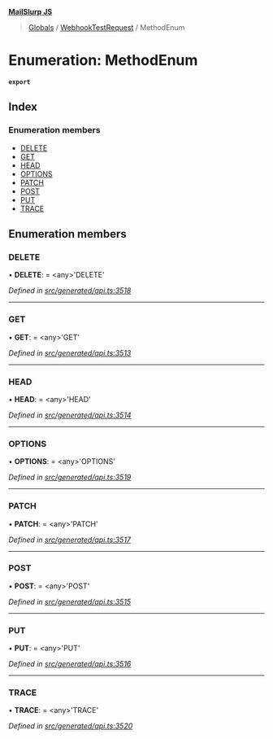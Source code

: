 **[MailSlurp JS](../README.md)**

> [Globals](../README.md) / [WebhookTestRequest](../modules/webhooktestrequest.md) / MethodEnum

# Enumeration: MethodEnum

**`export`** 

## Index

### Enumeration members

* [DELETE](webhooktestrequest.methodenum.md#delete)
* [GET](webhooktestrequest.methodenum.md#get)
* [HEAD](webhooktestrequest.methodenum.md#head)
* [OPTIONS](webhooktestrequest.methodenum.md#options)
* [PATCH](webhooktestrequest.methodenum.md#patch)
* [POST](webhooktestrequest.methodenum.md#post)
* [PUT](webhooktestrequest.methodenum.md#put)
* [TRACE](webhooktestrequest.methodenum.md#trace)

## Enumeration members

### DELETE

•  **DELETE**:  = \<any>'DELETE'

*Defined in [src/generated/api.ts:3518](https://github.com/mailslurp/mailslurp-client/blob/cdc62f8/src/generated/api.ts#L3518)*

___

### GET

•  **GET**:  = \<any>'GET'

*Defined in [src/generated/api.ts:3513](https://github.com/mailslurp/mailslurp-client/blob/cdc62f8/src/generated/api.ts#L3513)*

___

### HEAD

•  **HEAD**:  = \<any>'HEAD'

*Defined in [src/generated/api.ts:3514](https://github.com/mailslurp/mailslurp-client/blob/cdc62f8/src/generated/api.ts#L3514)*

___

### OPTIONS

•  **OPTIONS**:  = \<any>'OPTIONS'

*Defined in [src/generated/api.ts:3519](https://github.com/mailslurp/mailslurp-client/blob/cdc62f8/src/generated/api.ts#L3519)*

___

### PATCH

•  **PATCH**:  = \<any>'PATCH'

*Defined in [src/generated/api.ts:3517](https://github.com/mailslurp/mailslurp-client/blob/cdc62f8/src/generated/api.ts#L3517)*

___

### POST

•  **POST**:  = \<any>'POST'

*Defined in [src/generated/api.ts:3515](https://github.com/mailslurp/mailslurp-client/blob/cdc62f8/src/generated/api.ts#L3515)*

___

### PUT

•  **PUT**:  = \<any>'PUT'

*Defined in [src/generated/api.ts:3516](https://github.com/mailslurp/mailslurp-client/blob/cdc62f8/src/generated/api.ts#L3516)*

___

### TRACE

•  **TRACE**:  = \<any>'TRACE'

*Defined in [src/generated/api.ts:3520](https://github.com/mailslurp/mailslurp-client/blob/cdc62f8/src/generated/api.ts#L3520)*
